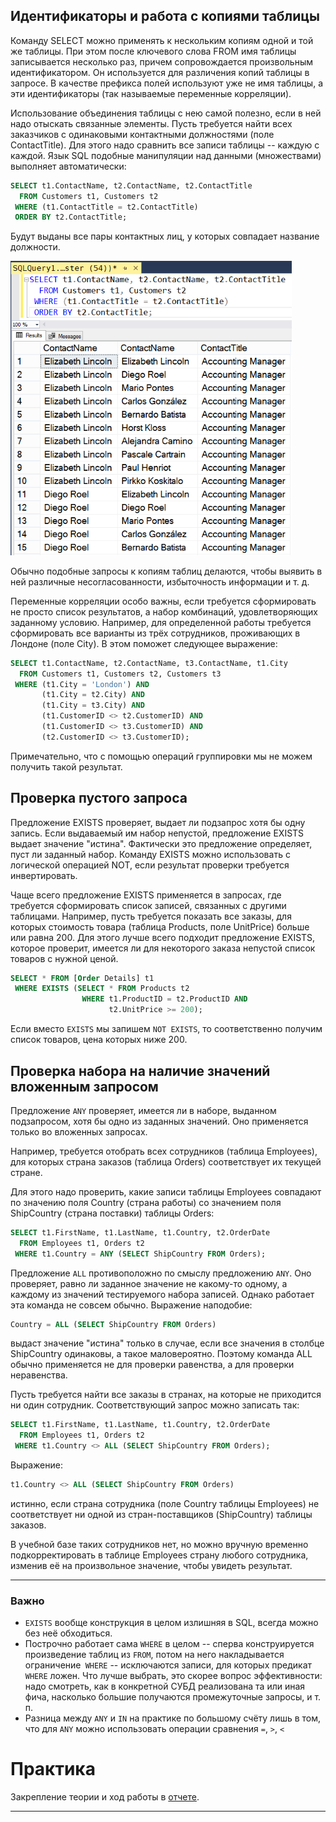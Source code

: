 ## Идентификаторы и работа с копиями таблицы

Команду SELECT можно применять к нескольким копиям одной и той же таблицы. При этом после ключевого слова FROM имя таблицы записывается несколько раз, причем сопровождается произвольным идентификатором. Он используется для различения копий таблицы в запросе. В качестве префикса полей используют уже не имя таблицы, а эти идентификаторы (так называемые переменные корреляции).

Использование объединения таблицы с нею самой полезно, если в ней надо отыскать связанные элементы. Пусть требуется найти всех заказчиков с одинаковыми контактными должностями (поле ContactTitle). Для этого надо сравнить все записи таблицы -- каждую с каждой. Язык SQL подобные манипуляции над данными (множествами) выполняет автоматически:
```sql
SELECT t1.ContactName, t2.ContactName, t2.ContactTitle 
  FROM Customers t1, Customers t2 
 WHERE (t1.ContactTitle = t2.ContactTitle)
 ORDER BY t2.ContactTitle;
```
Будут выданы все пары контактных лиц, у которых совпадает название должности.

<img src="les9_exmp1.png" width=450 />

Обычно подобные запросы к копиям таблиц делаются, чтобы выявить в ней различные несогласованности, избыточность информации и т. д.

Переменные корреляции особо важны, если требуется сформировать не просто список результатов, а набор комбинаций, удовлетворяющих заданному условию. Например, для определенной работы требуется сформировать все варианты из трёх сотрудников, проживающих в Лондоне (поле City). В этом поможет следующее выражение:
```sql
SELECT t1.ContactName, t2.ContactName, t3.ContactName, t1.City 
  FROM Customers t1, Customers t2, Customers t3 
 WHERE (t1.City = 'London') AND
       (t1.City = t2.City) AND 
       (t1.City = t3.City) AND
       (t1.CustomerID <> t2.CustomerID) AND 
       (t1.CustomerID <> t3.CustomerID) AND 
       (t2.CustomerID <> t3.CustomerID);
```

Примечательно, что с помощью операций группировки мы не можем получить такой результат.

## Проверка пустого запроса

Предложение EXISTS проверяет, выдает ли подзапрос хотя бы одну запись. Если выдаваемый им набор непустой, предложение EXISTS выдает значение "истина". Фактически это предложение определяет, пуст ли заданный набор. Команду EXISTS можно использовать с логической операцией NOT, если результат проверки требуется инвертировать.

Чаще всего предложение EXISTS применяется в запросах, где требуется сформировать список записей, связанных с другими таблицами. Например, пусть требуется показать все заказы, для которых стоимость товара (таблица Products, поле UnitPrice) больше или равна 200. Для этого лучше всего подходит предложение EXISTS, которое проверит, имеется ли для некоторого заказа непустой список товаров с нужной ценой.
```sql
SELECT * FROM [Order Details] t1 
 WHERE EXISTS (SELECT * FROM Products t2 
                WHERE t1.ProductID = t2.ProductID AND
                      t2.UnitPrice >= 200);
```

Если вместо `EXISTS` мы запишем `NOT EXISTS`, то соответственно получим список товаров, цена которых ниже 200.

## Проверка набора на наличие значений вложенным запросом

Предложение `ANY` проверяет, имеется ли в наборе, выданном подзапросом, хотя бы одно из заданных значений. Оно применяется только во вложенных запросах.

Например, требуется отобрать всех сотрудников (таблица Employees), для которых страна заказов (таблица Orders) соответствует их текущей стране.

Для этого надо проверить, какие записи таблицы Employees совпадают по значению поля Country (страна работы) со значением поля ShipCountry (страна поставки) таблицы Orders:
```sql
SELECT t1.FirstName, t1.LastName, t1.Country, t2.OrderDate 
  FROM Employees t1, Orders t2 
 WHERE t1.Country = ANY (SELECT ShipCountry FROM Orders); 
```

Предложение `ALL` противоположно по смыслу предложению `ANY`. Оно проверяет, равно ли заданное значение не какому-то одному, а каждому из значений тестируемого набора записей. Однако работает эта команда не совсем обычно. Выражение наподобие:
```sql
Country = ALL (SELECT ShipCountry FROM Orders)
```
выдаст значение "истина" только в случае, если все значения в столбце ShipCountry одинаковы, а такое маловероятно. Поэтому команда ALL обычно применяется не для проверки равенства, а для проверки неравенства.

Пусть требуется найти все заказы в странах, на которые не приходится ни один сотрудник. Соответствующий запрос можно записать так:
```sql
SELECT t1.FirstName, t1.LastName, t1.Country, t2.OrderDate 
  FROM Employees t1, Orders t2 
 WHERE t1.Country <> ALL (SELECT ShipCountry FROM Orders);
```

Выражение:
```sql
t1.Country <> ALL (SELECT ShipCountry FROM Orders)
```
истинно, если страна сотрудника (поле Country таблицы Employees) не соответствует ни одной из стран-поставщиков (ShipCountry) таблицы заказов.

В учебной базе таких сотрудников нет, но можно вручную временно подкорректировать в таблице Employees страну любого сотрудника, изменив её на произвольное значение, чтобы увидеть результат.

---

### Важно

- `EXISTS` вообще конструкция в целом излишняя в SQL, всегда можно без неё обходиться.
- Построчно работает сама `WHERE` в целом -- сперва конструируется произведение таблиц из `FROM`, потом на него накладывается ограничение` WHERE` -- исключаются записи, для которых предикат `WHERE` ложен.
Что лучше выбрать, это скорее вопрос эффективности: надо смотреть, как в конкретной СУБД реализована та или иная фича, насколько большие получаются промежуточные запросы, и т. п.
- Разница между `ANY` и `IN` на практике по большому счёту лишь в том, что для `ANY` можно использовать операции сравнения `=`,  `>`,  `<` 

# Практика

Закрепление теории и ход работы в [отчете](sql_lesson9_prac.md).

---
